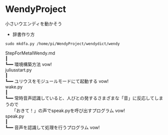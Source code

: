 # WendyProject
小さいウエンディを動かそう

 - 辞書作り方
 ```
sudo mkdfa.py /home/pi/WendyProject/wendydict/wendy
```


StepForMetalWendy.md  
  ┃   
  ┗━━ 環境構築方法 vow!  
juliusstart.py  
  ┃  
  ┗━━ ユリウスをモジュールモードにて起動する vow!  
 wake.py  
  ┃  
  ┗━━ 常時音声認識していると、人びとの発するさまざまな「音」に反応してしまうので  
  　　「おきて！」の声でspeak.pyを呼び出すプログラム vow!  
 speak.py  
  ┃  
  ┗━━ 音声を認識して処理を行うプログラム vow!  
  



